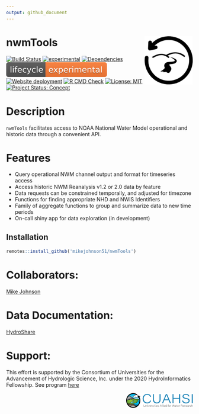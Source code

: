 ```yaml
---
output: github_document
---
```


<!-- README.md is generated from README.Rmd. Please edit that file -->



# nwmTools <img src="man/figures/logo.png" width=130 height = 130 align="right" />

<!-- badges: start -->
[![Build Status](https://travis-ci.org/mikejohnson51/nwmHistoric.svg?branch=master)](https://travis-ci.org/mikejohnson51/nwmHistoric)
[![experimental](http://badges.github.io/stability-badges/dist/experimental.svg)](http://github.com/badges/stability-badges)
[![Dependencies](https://img.shields.io/badge/dependencies-9/33-orange?style=flat)](#)
[![LifeCycle](man/figures/lifecycle/lifecycle-experimental.svg)](https://lifecycle.r-lib.org/articles/stages.html#experimental)
[![Website deployment](https://github.com/mikejohnson51/nwmTools/actions/workflows/pkgdown.yaml/badge.svg)](https://github.com/mikejohnson51/nwmTools/actions/workflows/pkgdown.yaml)
[![R CMD Check](https://github.com/mikejohnson51/nwmTools/actions/workflows/R-CMD-check.yaml/badge.svg)](https://github.com/mikejohnson51/nwmTools/actions/workflows/R-CMD-check.yaml)
[![License: MIT](https://img.shields.io/badge/License-MIT-yellow.svg)](https://choosealicense.com/licenses/mit/)
[![Project Status: Concept](https://www.repostatus.org/badges/latest/concept.svg)](https://www.repostatus.org/#concept)
<!-- badges: end -->

# Description

`nwmTools` facilitates access to NOAA National Water Model operational and historic data through a convenient API.

# Features

 * Query operational NWM channel output and format for timeseries access
 * Access historic NWM Reanalysis v1.2 or 2.0 data by feature 
 * Data requests can be constrained temporally, and adjusted for timezone
 * Functions for finding appropriate NHD and NWIS Identifiers
 * Family of aggregate functions to group and summarize data to new time periods
 * On-call shiny app for data exploration (in development)
 
## Installation


```r
remotes::install_github('mikejohnson51/nwmTools')
```


# Collaborators:

[Mike Johnson](https://mikejohnson51.github.io/) 
# Data Documentation:

[HydroShare](https://www.hydroshare.org/resource/89b0952512dd4b378dc5be8d2093310f/)

# Support:

This effort is supported by the Consortium of Universities for the Advancement of Hydrologic Science, Inc. under the 2020 HydroInformatics Fellowship. See program [here](https://www.cuahsi.org/data-models/hydroinformatics-innovation-fellowship/)

 <img src="man/figures/cuahsi-logo.png" width=180 height = 40 align="right" />

